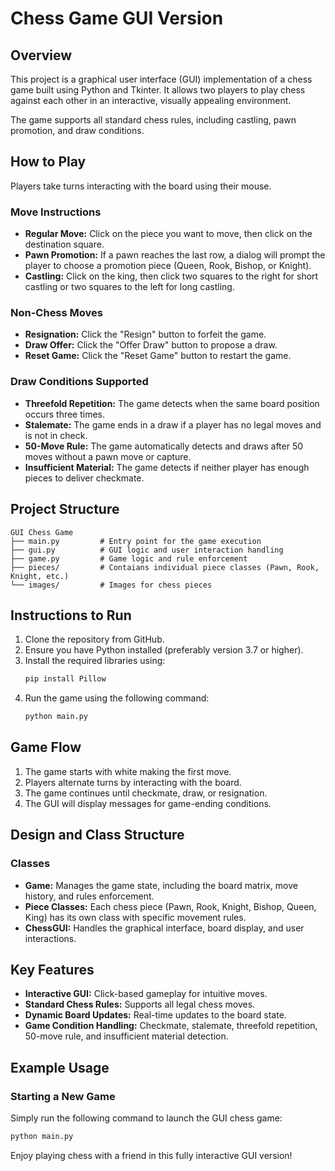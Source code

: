 # Chess Game GUI Version

## Overview

This project is a graphical user interface (GUI) implementation of a chess game built using Python and Tkinter. It allows two players to play chess against each other in an interactive, visually appealing environment.

The game supports all standard chess rules, including castling, pawn promotion, and draw conditions.

## How to Play

Players take turns interacting with the board using their mouse.

### Move Instructions

- **Regular Move:** Click on the piece you want to move, then click on the destination square.
- **Pawn Promotion:** If a pawn reaches the last row, a dialog will prompt the player to choose a promotion piece (Queen, Rook, Bishop, or Knight).
- **Castling:** Click on the king, then click two squares to the right for short castling or two squares to the left for long castling.

### Non-Chess Moves

- **Resignation:** Click the "Resign" button to forfeit the game.
- **Draw Offer:** Click the "Offer Draw" button to propose a draw.
- **Reset Game:** Click the "Reset Game" button to restart the game.

### Draw Conditions Supported

- **Threefold Repetition:** The game detects when the same board position occurs three times.
- **Stalemate:** The game ends in a draw if a player has no legal moves and is not in check.
- **50-Move Rule:** The game automatically detects and draws after 50 moves without a pawn move or capture.
- **Insufficient Material:** The game detects if neither player has enough pieces to deliver checkmate.

## Project Structure

```
GUI Chess Game
├── main.py         # Entry point for the game execution
├── gui.py          # GUI logic and user interaction handling
├── game.py         # Game logic and rule enforcement
├── pieces/         # Contaians individual piece classes (Pawn, Rook, Knight, etc.)
└── images/         # Images for chess pieces
```

## Instructions to Run

1. Clone the repository from GitHub.
2. Ensure you have Python installed (preferably version 3.7 or higher).
3. Install the required libraries using:
   ```bash
   pip install Pillow
   ```
4. Run the game using the following command:
   ```bash
   python main.py
   ```

## Game Flow

1. The game starts with white making the first move.
2. Players alternate turns by interacting with the board.
3. The game continues until checkmate, draw, or resignation.
4. The GUI will display messages for game-ending conditions.

## Design and Class Structure

### Classes

- **Game:** Manages the game state, including the board matrix, move history, and rules enforcement.
- **Piece Classes:** Each chess piece (Pawn, Rook, Knight, Bishop, Queen, King) has its own class with specific movement rules.
- **ChessGUI:** Handles the graphical interface, board display, and user interactions.

## Key Features

- **Interactive GUI:** Click-based gameplay for intuitive moves.
- **Standard Chess Rules:** Supports all legal chess moves.
- **Dynamic Board Updates:** Real-time updates to the board state.
- **Game Condition Handling:** Checkmate, stalemate, threefold repetition, 50-move rule, and insufficient material detection.

## Example Usage

### Starting a New Game

Simply run the following command to launch the GUI chess game:

```bash
python main.py
```

Enjoy playing chess with a friend in this fully interactive GUI version!
